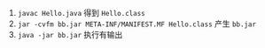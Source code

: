 1. `javac Hello.java` 得到 `Hello.class`
2. `jar -cvfm bb.jar META-INF/MANIFEST.MF Hello.class` 产生 `bb.jar`
3. `java -jar bb.jar` 执行有输出
